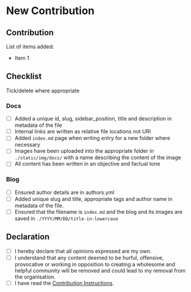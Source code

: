 # New Contribution

## Contribution

List of items added:

- Item 1

## Checklist

Tick/delete where appropriate

### Docs

- [ ] Added a unique id, slug, sidebar_position, title and description in metadata of the file
- [ ] Internal links are written as relative file locations not URI
- [ ] Added `index.md` page when writing entry for a new folder where necessary
- [ ] Images have been uploaded into the appropriate folder in `./static/img/docs/` with a name describing the content of the image
- [ ] All content has been written in an objective and factual tone

### Blog

- [ ] Ensured author details are in authors.yml
- [ ] Added unique slug and title, appropriate tags and author name in metadata of the file.
- [ ] Ensured that the filename is `index.md` and the blog and its images are saved in `./YYYY/MM/DD/title-in-lowercase`

## Declaration

- [ ] I hereby declare that all opinions expressed are my own.
- [ ] I understand that any content deemed to be hurful, offensive, provocative or working in opposition to creating a wholesome and helpful community will be removed and could lead to my removal from the organisation.
- [ ] I have read the [Contribution Instructions](../Contributing.md).
